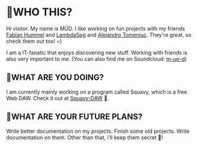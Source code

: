 

<!--
**m-ue-d/m-ue-d** is a ✨ _special_ ✨ repository because its `README.md` (this file) appears on your GitHub profile.

Here are some ideas to get you started:

- 🔭 I’m currently working on ...
- 🌱 I’m currently learning ...
- 👯 I’m looking to collaborate on ...
- 🤔 I’m looking for help with ...
- 💬 Ask me about ...
- 📫 How to reach me: ...
- 😄 Pronouns: ...
- ⚡ Fun fact: ...
-->

# :ghost:WHO THIS?

Hi visitor. My name is MÜD. I like working on fun projects with my friends <a href="https://github.com/FabianHummel">Fabian Hummel</a> and <a href="https://github.com/lambdaspg">LambdaSpg</a> and <a href="https://github.com/atomeniuc">Alejandro Tomeniuc</a>. They're great, so check them out too! =)

I am a IT-fanatic that enjoys discovering new stuff. Working with friends is also very important to me.
(You can also find me on Soundcloud: <a href="https://soundcloud.com/m-ue-d">m-ue-d</a>)

## 🔭WHAT ARE YOU DOING?
I am currently mainly working on a program called Squavy, which is a free Web DAW. Check it out at <a href="https://github.com/Squavy-DAW">Squavy-DAW</a> 🦑.

## 🤔WHAT ARE YOUR FUTURE PLANS?
Write better documentation on my projects. Finish some old projects. Write documentation on them. Other than that, i'll keep them secret 🤫!
